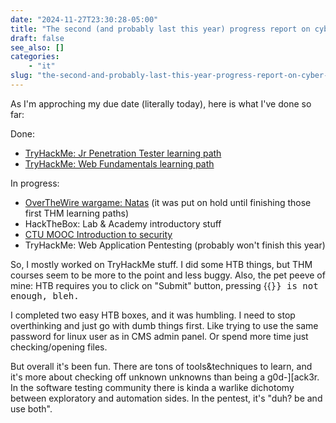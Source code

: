 ```yaml
---
date: "2024-11-27T23:30:28-05:00"
title: "The second (and probably last this year) progress report on cyber learning"
draft: false
see_also: []
categories:
    - "it"
slug: "the-second-and-probably-last-this-year-progress-report-on-cyber-learning"
---
```


As I'm approching my due date (literally today), here is what I've done so far:

Done:
- [TryHackMe: Jr Penetration Tester learning path](https://tryhackme-certificates.s3-eu-west-1.amazonaws.com/THM-FO0RKYGLWJ.pdf)
- [TryHackMe: Web Fundamentals learning path](https://tryhackme-certificates.s3-eu-west-1.amazonaws.com/THM-RCUOTDRZ2Y.pdf)

In progress:
- [OverTheWire wargame: Natas](https://overthewire.org/wargames/natas/) (it was put on hold until finishing those first THM learning paths)
- HackTheBox: Lab & Academy introductory stuff
- [CTU MOOC Introduction to security](https://cybersecurity.bsy.fel.cvut.cz/docs/about/)
- TryHackMe: Web Application Pentesting (probably won't finish this year)

So, I mostly worked on TryHackMe stuff. I did some HTB things, but THM courses seem to be more to the point and less buggy. Also, the pet peeve of mine: HTB requires you to click on "Submit" button, pressing {{<kbd Enter>}} is not enough, bleh.

I completed two easy HTB boxes, and it was humbling. I need to stop overthinking and just go with dumb things first. Like trying to use the same password for linux user as in CMS admin panel. Or spend more time just checking/opening files. 

But overall it's been fun. There are tons of tools&techniques to learn, and it's more about checking off unknown unknowns than being a g0d-][ack3r. In the software testing community there is kinda a warlike dichotomy between exploratory and automation sides. In the pentest, it's "duh? be and use both".